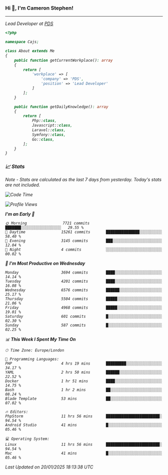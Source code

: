 ### Hi 👋, I'm Cameron Stephen!
<hr>
<p><em>Lead Developer at <a href="https://prindatasolutions.co.uk">PDS</a></p>


```php
<?php

namespace Cajs;

class About extends Me
{
    public function getCurrentWorkplace(): array
    {
        return [
            'workplace' => [
                'company' => 'PDS',
                'position' => 'Lead Developer'
            ]
        ];
    }

    public function getDailyKnowledge(): array
    {
        return [
            Php::class,
            Javascript::class,
            Laravel::class,
            Symfony::class,
            Go::class,
        ];
    }
}
```

### 📈 Stats
<p><em>Note - Stats are calculated as the last 7 days from yesterday. Today's stats are not included.</em></p>


<!--START_SECTION:waka-->
![Code Time](http://img.shields.io/badge/Code%20Time-4%2C202%20hrs%2042%20mins-blue)

![Profile Views](http://img.shields.io/badge/Profile%20Views-0-blue)

**I'm an Early 🐤** 

```text
🌞 Morning                7721 commits        ███████░░░░░░░░░░░░░░░░░░   29.55 % 
🌆 Daytime                15261 commits       ███████████████░░░░░░░░░░   58.40 % 
🌃 Evening                3145 commits        ███░░░░░░░░░░░░░░░░░░░░░░   12.04 % 
🌙 Night                  4 commits           ░░░░░░░░░░░░░░░░░░░░░░░░░   00.02 % 
```
📅 **I'm Most Productive on Wednesday** 

```text
Monday                   3694 commits        ████░░░░░░░░░░░░░░░░░░░░░   14.14 % 
Tuesday                  4201 commits        ████░░░░░░░░░░░░░░░░░░░░░   16.08 % 
Wednesday                6576 commits        ██████░░░░░░░░░░░░░░░░░░░   25.17 % 
Thursday                 5504 commits        █████░░░░░░░░░░░░░░░░░░░░   21.06 % 
Friday                   4968 commits        █████░░░░░░░░░░░░░░░░░░░░   19.01 % 
Saturday                 601 commits         █░░░░░░░░░░░░░░░░░░░░░░░░   02.30 % 
Sunday                   587 commits         █░░░░░░░░░░░░░░░░░░░░░░░░   02.25 % 
```


📊 **This Week I Spent My Time On** 

```text
🕑︎ Time Zone: Europe/London

💬 Programming Languages: 
PHP                      4 hrs 19 mins       █████████░░░░░░░░░░░░░░░░   34.17 % 
YAML                     2 hrs 50 mins       ██████░░░░░░░░░░░░░░░░░░░   22.52 % 
Docker                   1 hr 51 mins        ████░░░░░░░░░░░░░░░░░░░░░   14.75 % 
Bash                     1 hr 2 mins         ██░░░░░░░░░░░░░░░░░░░░░░░   08.24 % 
Blade Template           53 mins             ██░░░░░░░░░░░░░░░░░░░░░░░   07.02 % 

🔥 Editors: 
PhpStorm                 11 hrs 56 mins      ████████████████████████░   94.54 % 
Android Studio           41 mins             █░░░░░░░░░░░░░░░░░░░░░░░░   05.46 % 

💻 Operating System: 
Linux                    11 hrs 56 mins      ████████████████████████░   94.54 % 
Mac                      41 mins             █░░░░░░░░░░░░░░░░░░░░░░░░   05.46 % 
```


 Last Updated on 20/01/2025 18:13:38 UTC
<!--END_SECTION:waka-->
